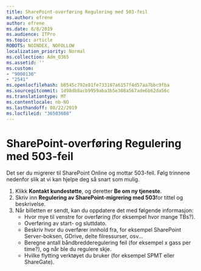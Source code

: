 ```yaml
---
title: SharePoint-overføring Regulering med 503-feil
ms.author: efrene
author: efrene
ms.date: 8/8/2019
ms.audience: ITPro
ms.topic: article
ROBOTS: NOINDEX, NOFOLLOW
localization_priority: Normal
ms.collection: Adm_O365
ms.assetid: ''
ms.custom:
- "9000136"
- "2541"
ms.openlocfilehash: b0545c792e81fe733107a6157f4d57aa7bbc9fba
ms.sourcegitcommit: 1d98db8acb9959aba3b5e308a567ade6b62da56c
ms.translationtype: MT
ms.contentlocale: nb-NO
ms.lasthandoff: 08/22/2019
ms.locfileid: "36503608"
---
```

# <a name="sharepoint-migration-throttling-with-503-errors"></a>SharePoint-overføring Regulering med 503-feil

Det ser du migrerer til SharePoint Online og mottar 503-feil. Følg trinnene nedenfor slik at vi kan hjelpe deg så snart som mulig. 

1. Klikk **Kontakt kundestøtte**, og deretter **Be om ny tjeneste**.
2. Skriv inn **Regulering av SharePoint-migrering med 503**for tittel og beskrivelse.
3. Når billetten er sendt, kan du oppdatere det med følgende informasjon:
    - Hvor mye til venstre for overføring (for eksempel hvor mange TBs?).
    - Overføring av start- og sluttdato.
    - Beskriv hvor du overfører innhold fra, for eksempel SharePoint Server-boksen, GDrive, delte filressurser, osv...
    - Beregne antall båndbredderegulering feil (for eksempel x gass per time?), og når ble du regulere skje.
    - Hvilke flytting verktøyet du bruker (for eksempel SPMT eller ShareGate).


